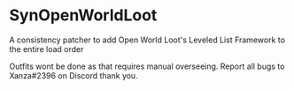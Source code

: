 # SynOpenWorldLoot
A consistency patcher to add Open World Loot's Leveled List Framework to the entire load order

Outfits wont be done as that requires manual overseeing. Report all bugs to Xanza#2396 on Discord thank you.
